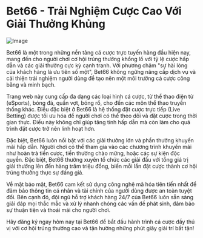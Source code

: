 # Bet66 - Trải Nghiệm Cược Cao Với Giải Thưởng Khủng

![Image](https://github.com/user-attachments/assets/bd51ea9f-0666-407b-a7a7-98ead6de688c)

Bet66 là một trong những nền tảng cá cược trực tuyến hàng đầu hiện nay, mang đến cho người chơi cơ hội trúng thưởng khổng lồ với tỷ lệ cược hấp dẫn và các giải thưởng cực kỳ cạnh tranh. Với phương châm "sự hài lòng của khách hàng là ưu tiên số một", Bet66 không ngừng nâng cấp dịch vụ và cải thiện trải nghiệm người dùng để tạo nên một môi trường cá cược công bằng và minh bạch.

Trang web này cung cấp đa dạng các loại hình cá cược, từ thể thao điện tử (eSports), bóng đá, quần vợt, bóng rổ, cho đến các môn thể thao truyền thống khác. Điều đặc biệt ở Bet66 là hệ thống đặt cược trực tiếp (Live Betting) được tối ưu hóa để người chơi có thể theo dõi và đặt cược trong thời gian thực. Điều này không chỉ giúp tăng tính hấp dẫn mà còn làm cho quá trình đặt cược trở nên linh hoạt hơn.

Đặc biệt, Bet66 luôn nổi bật với các giải thưởng lớn và phần thưởng khuyến mãi hấp dẫn. Người chơi có thể tham gia vào các chương trình khuyến mãi như hoàn trả tiền cược, tiền thưởng chào mừng, hoặc các sự kiện độc quyền. Đặc biệt, Bet66 thường xuyên tổ chức các giải đấu với tổng giá trị giải thưởng lên đến hàng trăm triệu đồng, biến mỗi lần đặt cược thành cơ hội trúng thưởng thực sự đáng giá.

Về mặt bảo mật, Bet66 cam kết sử dụng công nghệ mã hóa tiên tiến nhất để đảm bảo thông tin cá nhân và tài chính của người dùng được an toàn tuyệt đối. Bên cạnh đó, đội ngũ hỗ trợ khách hàng 24/7 của Bet66 luôn sẵn sàng giải đáp mọi thắc mắc và xử lý nhanh chóng các vấn đề phát sinh, đảm bảo sự thuận tiện và thoải mái cho người chơi.

Hãy đăng ký ngay hôm nay tại Bet66 để bắt đầu hành trình cá cược đầy thú vị với cơ hội trúng thưởng cao và tận hưởng những phút giây giải trí bất tận!